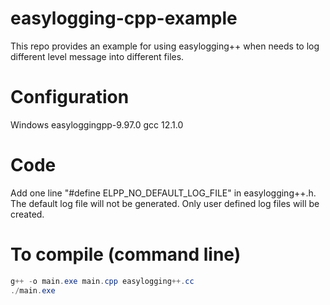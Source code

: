 # easylogging-cpp-example
This repo provides an example for using easylogging++ when needs to log different level message into different files.

# Configuration
Windows
easyloggingpp-9.97.0
gcc 12.1.0

# Code 
Add one line "#define ELPP_NO_DEFAULT_LOG_FILE" in easylogging++.h. The default log file will not be generated. Only user defined log files will be created. 

# To compile (command line)
```powershell
g++ -o main.exe main.cpp easylogging++.cc
./main.exe
```


